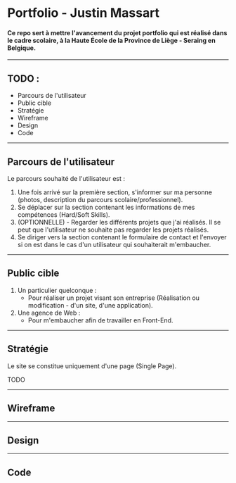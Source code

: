 # Portfolio - Justin Massart

#### Ce repo sert à mettre l'avancement du projet portfolio qui est réalisé dans le cadre scolaire, à la Haute École de la Province de Liège - Seraing en Belgique.

---

## TODO :

- Parcours de l'utilisateur
- Public cible
- Stratégie
- Wireframe
- Design
- Code

---

## Parcours de l'utilisateur

Le parcours souhaité de l'utilisateur est :

1. Une fois arrivé sur la première section, s'informer sur ma personne (photos, description du parcours scolaire/professionnel).
2. Se déplacer sur la section contenant les informations de mes compétences (Hard/Soft Skills).
3. (OPTIONNELLE) - Regarder les différents projets que j'ai réalisés. Il se peut que l'utilisateur ne souhaite pas regarder les projets réalisés.
4. Se diriger vers la section contenant le formulaire de contact et l'envoyer si on est dans le cas d'un utilisateur qui souhaiterait m'embaucher.

---

## Public cible

1. Un particulier quelconque :
    - Pour réaliser un projet visant son entreprise (Réalisation ou modification - d'un site, d'une application).
2. Une agence de Web :
    - Pour m'embaucher afin de travailler en Front-End.

---

## Stratégie

Le site se constitue uniquement d'une page (Single Page).

TODO

---

## Wireframe

---

## Design

---

## Code
